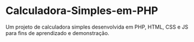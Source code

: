 # Calculadora-Simples-em-PHP
Um projeto de calculadora simples desenvolvida em PHP, HTML, CSS e JS para fins de aprendizado e demonstração.
